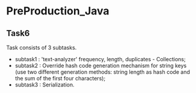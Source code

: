 # PreProduction_Java

## Task6

Task consists of 3 subtasks.

- subtask1 : 'text-analyzer' frequency, length, duplicates - Collections;
- subtask2 : Override hash code generation mechanism for string keys (use two different generation methods: string length as hash code and the sum of the first four characters);
- subtask3 : Serialization.
